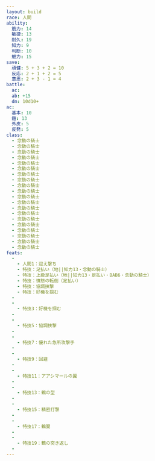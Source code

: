 ```yaml
---
layout: build
race: 人間
ability:
  筋力: 14
  敏捷: 13
  耐久: 19
  知力: 9
  判断: 10
  魅力: 15
save:
  頑健: 5 + 3 + 2 = 10
  反応: 2 + 1 + 2 = 5
  意思: 2 + 3 - 1 = 4
battle:
  ac: 
  ab: +15
  dm: 10d10+
ac:
  基本: 10
  鎧: 13
  外皮: 5
  反発: 5
class:
  - 念動の騎士
  - 念動の騎士
  - 念動の騎士
  - 念動の騎士
  - 念動の騎士
  - 念動の騎士
  - 念動の騎士
  - 念動の騎士
  - 念動の騎士
  - 念動の騎士
  - 念動の騎士
  - 念動の騎士
  - 念動の騎士
  - 念動の騎士
  - 念動の騎士
  - 念動の騎士
  - 念動の騎士
  - 念動の騎士
  - 念動の騎士
  - 念動の騎士
feats:
  -
    - 人間1：迎え撃ち
    - 特技：足払い（地||知力13・念動の騎士）
    - 特技：上級足払い（地||知力13・足払い・BAB6・念動の騎士）
    - 特技：憤怒の転倒（足払い）
    - 特技：協調挟撃
    - 特技：好機を掴む
  -
  -
    - 特技3：好機を掴む
  -
  -
    - 特技5：協調挟撃
  -
  -
    - 特技7：優れた急所攻撃手
  -
  -
    - 特技9：回避
  -
  -
    - 特技11：アアシマールの翼
  -
  -
    - 特技13：鶴の型
  -
  -
    - 特技15：精密打撃
  -
  -
    - 特技17：鶴翼
  -
  -
    - 特技19：鶴の突き返し
  -
---
```

